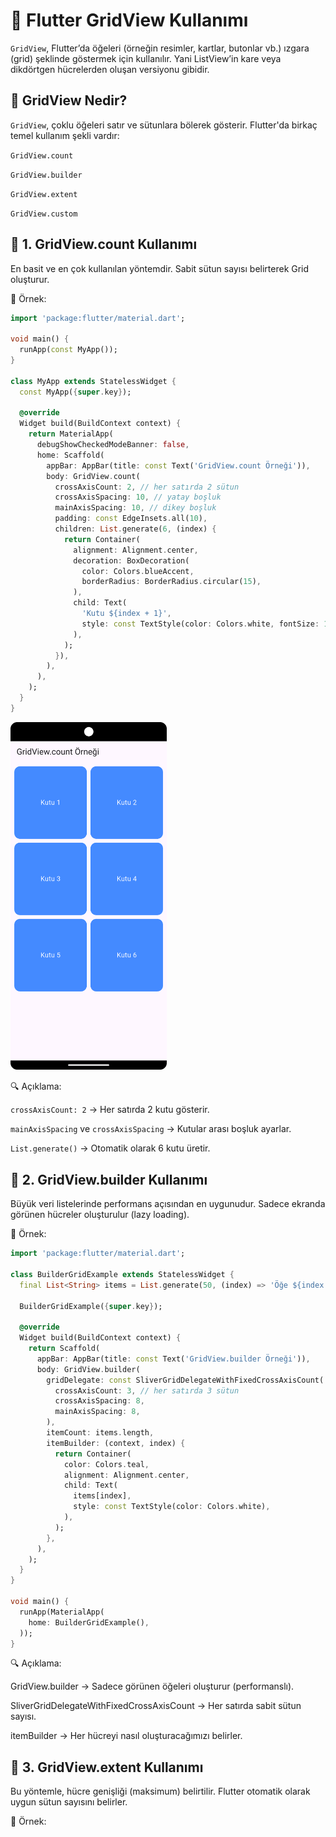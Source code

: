 # 📱 Flutter GridView Kullanımı

`GridView`, Flutter’da öğeleri (örneğin resimler, kartlar, butonlar vb.) ızgara (grid) şeklinde göstermek için kullanılır.
Yani ListView’in kare veya dikdörtgen hücrelerden oluşan versiyonu gibidir.

## 🔹 GridView Nedir?

`GridView`, çoklu öğeleri satır ve sütunlara bölerek gösterir.
Flutter'da birkaç temel kullanım şekli vardır:

`GridView.count`

`GridView.builder`

`GridView.extent`

`GridView.custom`

## 🔹 1. GridView.count Kullanımı

En basit ve en çok kullanılan yöntemdir.
Sabit sütun sayısı belirterek Grid oluşturur.

📘 Örnek:
```dart
import 'package:flutter/material.dart';

void main() {
  runApp(const MyApp());
}

class MyApp extends StatelessWidget {
  const MyApp({super.key});

  @override
  Widget build(BuildContext context) {
    return MaterialApp(
      debugShowCheckedModeBanner: false,
      home: Scaffold(
        appBar: AppBar(title: const Text('GridView.count Örneği')),
        body: GridView.count(
          crossAxisCount: 2, // her satırda 2 sütun
          crossAxisSpacing: 10, // yatay boşluk
          mainAxisSpacing: 10, // dikey boşluk
          padding: const EdgeInsets.all(10),
          children: List.generate(6, (index) {
            return Container(
              alignment: Alignment.center,
              decoration: BoxDecoration(
                color: Colors.blueAccent,
                borderRadius: BorderRadius.circular(15),
              ),
              child: Text(
                'Kutu ${index + 1}',
                style: const TextStyle(color: Colors.white, fontSize: 18),
              ),
            );
          }),
        ),
      ),
    );
  }
}

```

 <img src="../assets/Screenshot_20251030_094908.png" width="250"> 

🔍 Açıklama:

`crossAxisCount: 2` → Her satırda 2 kutu gösterir.

`mainAxisSpacing` ve `crossAxisSpacing` → Kutular arası boşluk ayarlar.

`List.generate()` → Otomatik olarak 6 kutu üretir.

## 🔹 2. GridView.builder Kullanımı

Büyük veri listelerinde performans açısından en uygunudur.
Sadece ekranda görünen hücreler oluşturulur (lazy loading).

📘 Örnek:

```dart
import 'package:flutter/material.dart';

class BuilderGridExample extends StatelessWidget {
  final List<String> items = List.generate(50, (index) => 'Öğe ${index + 1}');

  BuilderGridExample({super.key});

  @override
  Widget build(BuildContext context) {
    return Scaffold(
      appBar: AppBar(title: const Text('GridView.builder Örneği')),
      body: GridView.builder(
        gridDelegate: const SliverGridDelegateWithFixedCrossAxisCount(
          crossAxisCount: 3, // her satırda 3 sütun
          crossAxisSpacing: 8,
          mainAxisSpacing: 8,
        ),
        itemCount: items.length,
        itemBuilder: (context, index) {
          return Container(
            color: Colors.teal,
            alignment: Alignment.center,
            child: Text(
              items[index],
              style: const TextStyle(color: Colors.white),
            ),
          );
        },
      ),
    );
  }
}

void main() {
  runApp(MaterialApp(
    home: BuilderGridExample(),
  ));
}
```
🔍 Açıklama:

GridView.builder → Sadece görünen öğeleri oluşturur (performanslı).

SliverGridDelegateWithFixedCrossAxisCount → Her satırda sabit sütun sayısı.

itemBuilder → Her hücreyi nasıl oluşturacağımızı belirler.

## 🔹 3. GridView.extent Kullanımı

Bu yöntemle, hücre genişliği (maksimum) belirtilir.
Flutter otomatik olarak uygun sütun sayısını belirler.

📘 Örnek:

